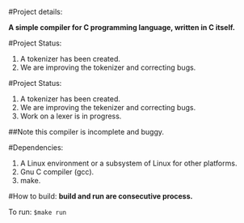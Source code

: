 #Project details:

**A simple compiler for C programming language, written in C itself.**

#Project Status:
1. A tokenizer has been created.
2. We are improving the tokenizer and correcting bugs.

#Project Status:
1. A tokenizer has been created.
2. We are improving the tekenizer and correcting bugs.
3. Work on a lexer is in progress.

##Note this compiler is incomplete and buggy.


#Dependencies:
1. A Linux environment or a subsystem of Linux for other platforms.
2. Gnu C compiler (gcc).
3. make.

#How to build:
**build and run are consecutive process.**

To run: `$make run`
